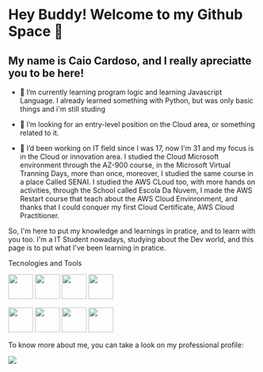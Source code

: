 # Hey Buddy! Welcome to my Github Space 👋
## My name is Caio Cardoso, and I really apreciatte you to be here!

- 🌱 I’m currently learning program logic and learning Javascript Language.
  I already learned something with Python, but was only basic things and i'm still studing

- 🤔 I’m looking for an entry-level position on the Cloud area, or something related to it.

- 🔭 I’d been working on IT field since I was 17, now I'm 31 and my focus is in the Cloud or innovation area.
  I studied the Cloud Microsoft environment through the AZ-900 course, in the Microsoft Virtual Tranning Days, more than once, moreover, I studied the same course in a place Called SENAI.
  I studied the AWS CLoud too, with more hands on activities, through the School called Escola Da Nuvem, I made the AWS Restart course that teach about the AWS Cloud Envinronment, and thanks that I
  could conquer my first Cloud Certificate, AWS Cloud Practitioner.  


 So, I'm here to put my knowledge and learnings in pratice, and to learn with you too.
 I'm a IT Student nowadays, studying about the Dev world, and this page is to put what I've been learning in pratice.

 Tecnologies and Tools

 <img src="https://cdn.jsdelivr.net/gh/devicons/devicon@latest/icons/amazonwebservices/amazonwebservices-original-wordmark.svg" width="50" height="50"/>        <img src="https://cdn.jsdelivr.net/gh/devicons/devicon@latest/icons/azure/azure-original-wordmark.svg" width="50" height="50"/>      <img src="https://cdn.jsdelivr.net/gh/devicons/devicon@latest/icons/git/git-original.svg" width="50" height="50"/>      <img src="https://cdn.jsdelivr.net/gh/devicons/devicon@latest/icons/github/github-original.svg" width="50" height="50"/>  <p>
 <img src="https://cdn.jsdelivr.net/gh/devicons/devicon@latest/icons/html5/html5-original.svg" width="50" height="50"/>      <img src="https://cdn.jsdelivr.net/gh/devicons/devicon@latest/icons/css3/css3-original.svg" width="50" height="50"/>      <img src="https://cdn.jsdelivr.net/gh/devicons/devicon@latest/icons/javascript/javascript-original.svg" width="50" height="50"/>       <img src="https://cdn.jsdelivr.net/gh/devicons/devicon@latest/icons/python/python-original.svg" width="50" height="50"/>   


To know more about me, you can take a look on my professional profile:
<div>
  <a href="https://www.linkedin.com/in/caio-cardoso-farias-it" target="_blank"><img loading="lazy" src="https://img.shields.io/badge/-LinkedIn-%230077B5?style=for-the-badge&logo=linkedin&logoColor=white" target="_blank"></a>
</div>
 

<!--
**oiaccf/oiaccf** is a ✨ _special_ ✨ repository because its `README.md` (this file) appears on your GitHub profile.

Here are some ideas to get you started:

- 🔭 I’m currently working on ...
- 🌱 I’m currently learning ...
- 👯 I’m looking to collaborate on ...
- 🤔 I’m looking for help with ...
- 💬 Ask me about ...
- 📫 How to reach me: ...
- 😄 Pronouns: ...
- ⚡ Fun fact: ...
-->
